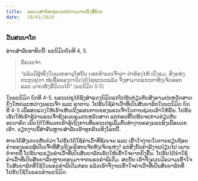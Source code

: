 ```yaml
---
title:  ພຣະເມສານ້ອຍຄູ່ຄວນແກ່ການມາຍໜັງສືມ້ວນ
date:   19/01/2019
---
```


### ວັນສະບາໂຕ
ອ່ານສໍາລັບອາທິດນີ້: ພະນິມິດບົດທີ 4, 5.

> <p>ຂໍ້ຄວນຈໍາ</p>
> “ແລ້ວມີຜູ້ໜຶ່ງໃນພວກອາວຸໂສນັ້ນ ບອກຂ້າພະເຈົ້າວ່າ ຢ່າຮ້ອງໄຫ້ ເບິ່ງແມ, ສິງແຫ່ງຕະກຸນຢູດາ ໜໍ່ເຊື້ອຂອງດາວິດໄດ້ໄຊຊະນະແລ້ວ ຈຶ່ງສາມາດແກະຕາທັງເຈັດອອກ ແລະ ມາຍໜັງສືມ້ວນໄດ້” (ພະນິມິດ 5:5)

ໃນພະນິມິດ ບົດທີ 4-5. ພຣະເຢຊູໄດ້ຊົງສໍາແດງນິມິດແກ່ໂຢຮັນກ່ຽວກັບສົງຄາມປະຫວັດສາດຍິ່ງໃຫຍ່ລະຫວ່າງພຣະເຈົ້າ ແລະ ຊາຕານ. ໂຢຮັນໃຊ້ຄໍາເວົ້າທີ່ເປັນສັນຍາລັກໃນພະນິມິດ ບົດທີ 4-5 ເພື່ອສະແດງໃຫ້ເຮົາເຫັນເຖິງແຜນການຂອງພຣະເຈົ້າໃນການຊ່ວຍເຮົາໃຫ້ພົ້ນ. ໂຢຮັນເຮັດໃຫ້ເຮົາຮູ້ວ່າພຣະເຈົ້າຊົງຄວບຄຸມປະຫວັດສາດ ແຕ່ກ່ອນທີ່ໂຢຮັນຈະກ່າວກ່ຽວກັບອະນາຄົດ ເພິ່ນໄດ້ໃຫ້ພວກເຮົາຮູ້ເຖິງການທີ່ພຣະເຢຊູເລີ່ມຕົ້ນທໍາງານຂອງພຣະອົງເພື່ອພວກເຮົາ. ວຽກງານນີ້ສໍາຄັນຫຼາຍສໍາລັບເຮົາທຸກຄົນເທິງໂລກນີ້.

ທ່ານໄດ້ສັງເກດເຫັນບໍ່ວ່າ ໂຢຮັນໄດ້ໃຊ້ຄໍາເວົ້າທີ່ຊັດເຈນ ແລະ ເຂົ້າໃຈງ່າຍໃນການຂຽນຖ້ອຍຄໍາຂອງພຣະຜູ້ເປັນເຈົ້າທີ່ສົ່ງເຖິງຄຣິສຕະຈັກທັງເຈັດແຫ່ງ? ແຕ່ສິ່ງນັ້ນກໍາລັງຈະປ່ຽນໄປ ເພາະຕໍ່ຈາກນີ້ ໂຢຮັນຈະຂຽນຄໍາເວົ້າທີ່ເປັນສັນຍາລັກເຮັດໃຫ້ເຂົ້າໃຈຍາກຍິ່ງຂຶ້ນ. ໂຢຮັນໄດ້ນໍາໃຊ້ຄໍາເວົ້າທີ່ເປັນສັນຍາລັກຫຼາຍຕອນມາຈາກພຣະຄໍາພີເດີມ. ສະນັ້ນ ເຮົາຈຶ່ງຄວນມີຄວາມເຂົ້າໃຈໃນສັນຍາລັກທີ່ໃຊ້ໃນພຣະຄໍາພີເດີມກ່ອນ ແລ້ວເຮົາຈຶ່ງຈະເຂົ້າໃຈຄໍາເວົ້າທີ່ເປັນສັນຍາລັກທີ່ໂຢຮັນໃຊ້ໃນພຣະຄໍາພະນິມິດ.